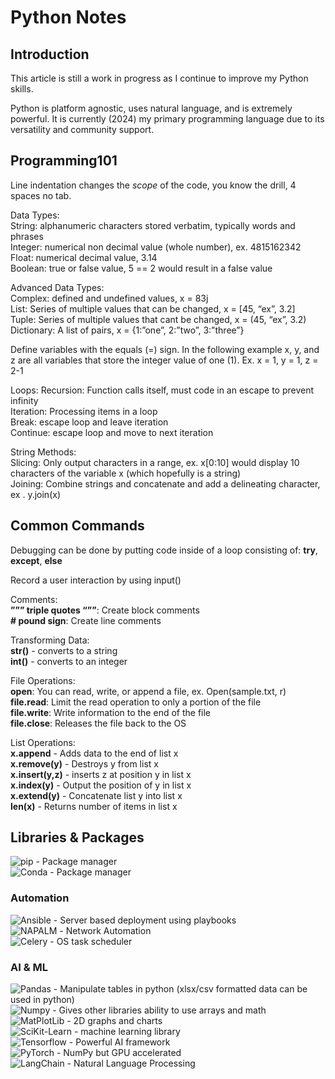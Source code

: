 # Python Notes

## Introduction

This article is still a work in progress as I continue to improve my Python skills.  

Python is platform agnostic, uses natural language, and is extremely powerful. It is currently (2024) my primary programming language due to its versatility and community support.

## Programming101

Line indentation changes the *scope* of the code, you know the drill, 4 spaces no tab.

Data Types:  
    String: alphanumeric characters stored verbatim, typically words and phrases  
    Integer: numerical non decimal value (whole number), ex. 4815162342  
    Float: numerical decimal value, 3.14  
    Boolean: true or false value, 5 == 2 would result in a false value  

Advanced Data Types:  
    Complex: defined and undefined values, x = 83j  
    List: Series of multiple values that can be changed, x = [45, “ex”, 3.2]  
    Tuple: Series of multiple values that cant be changed, x = (45, “ex”, 3.2)  
    Dictionary: A list of pairs, x = {1:”one”, 2:”two”, 3:”three”}  

Define variables with the equals (=) sign. In the following example x, y, and z are all variables that store the integer value of one (1). Ex. x = 1, y = 1, z = 2-1

Loops:
    Recursion: Function calls itself, must code in an escape to prevent infinity  
    Iteration: Processing items in a loop  
    Break: escape loop and leave iteration  
    Continue: escape loop and move to next iteration  

String Methods:  
    Slicing: Only output characters in a range, ex. x[0:10] would display 10 characters of the variable x (which hopefully is a string)  
    Joining: Combine strings and concatenate and add a delineating character, ex . y.join(x)  

## Common Commands

Debugging can be done by putting code inside of a loop consisting of: **try**, **except**, **else**  

Record a user interaction by using input()  

Comments:  
    **””” triple quotes “””**: Create block comments  
    **# pound sign**: Create line comments  

Transforming Data:  
    **str()** - converts to a string  
    **int()** - converts to an integer  

File Operations:  
    **open**: You can read, write, or append a file, ex. Open(sample.txt, r)  
    **file.read**: Limit the read operation to only a portion of the file  
    **file.write**: Write information to the end of the file  
    **file.close**: Releases the file back to the OS  

List Operations:  
    **x.append** - Adds data to the end of list x  
    **x.remove(y)** - Destroys y from list x  
    **x.insert(y,z)** - inserts z at position y in list x  
    **x.index(y)** - Output the position of y in list x  
    **x.extend(y)** - Concatenate list y into list x  
    **len(x)** - Returns number of items in list x  

## Libraries & Packages

![pip]( https://github.com/pypa/pip)  - Package manager  
![Conda]( https://github.com/conda/conda/)  - Package manager  

### Automation

![ Ansible]( https://github.com/ansible/ansible)   - Server based deployment using playbooks  
![ NAPALM]( https://github.com/napalm-automation/napalm)   - Network Automation  
![ Celery]( https://github.com/celery/celery)   - OS task scheduler  

### AI & ML

![Pandas](https://github.com/pandas-dev/pandas)  - Manipulate tables in python (xlsx/csv formatted data can be used in python)  
![ Numpy]( https://github.com/numpy/numpy)   - Gives other libraries ability to use arrays and math  
![ MatPlotLib]( https://github.com/matplotlib/matplotlib) - 2D graphs and charts  
![ SciKit-Learn]( https://github.com/scikit-learn/scikit-learn) - machine learning library  
![Tensorflow]( https://github.com/tensorflow/tensorflow)  - Powerful AI framework  
![PyTorch]( https://github.com/pytorch/pytorch)  - NumPy but GPU accelerated  
![LangChain]( https://github.com/langchain-ai/langchain)  - Natural Language Processing  
